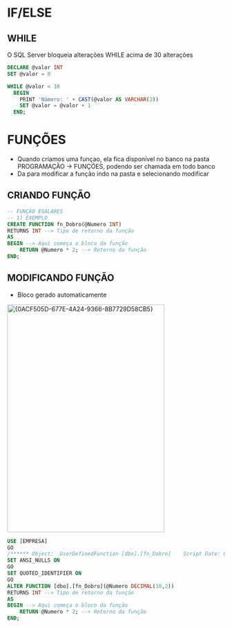 # IF/ELSE

## WHILE
O SQL Server bloqueia alterações WHILE acima de 30 alterações
```sql
DECLARE @valor INT
SET @valor = 0

WHILE @valor < 10
  BEGIN
    PRINT 'Número: ' + CAST(@valor AS VARCHAR(2))
    SET @valor = @valor + 1
  END;
```

# FUNÇÕES
* Quando criamos uma funçao, ela fica disponível no banco na pasta PROGRAMAÇÃO -> FUNÇÕES, podendo ser chamada em todo banco
* Da para modificar a função indo na pasta e selecionando modificar
## CRIANDO FUNÇÃO
```sql
-- FUNÇÃO ESALARES
-- 1) EXEMPLO
CREATE FUNCTION fn_Dobro(@Numero INT)
RETURNS INT --> Tipo de retorno da função
AS
BEGIN --> Aqui começa o bloco da função
	RETURN @Numero * 2; --> Retorno da função
END;
```

## MODIFICANDO FUNÇÃO
* Bloco gerado automaticamente
<img width="364" height="527" alt="{0ACF505D-677E-4A24-9366-8B7729D58CB5}" src="https://github.com/user-attachments/assets/922225da-a7ae-42db-aeb1-de0acd19e7bf" />

```sql
USE [EMPRESA]
GO
/****** Object:  UserDefinedFunction [dbo].[fn_Dobro]    Script Date: 05/09/2025 09:53:03 ******/
SET ANSI_NULLS ON
GO
SET QUOTED_IDENTIFIER ON
GO
ALTER FUNCTION [dbo].[fn_Dobro](@Numero DECIMAL(10,2))
RETURNS INT --> Tipo de retorno da função
AS
BEGIN --> Aqui começa o bloco da função
	RETURN @Numero * 2; --> Retorno da função
END;
```
